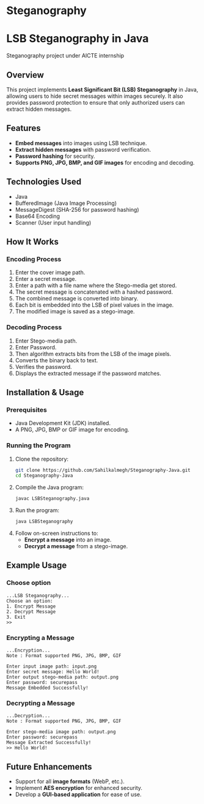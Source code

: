 # Steganography
# LSB Steganography in Java
Steganography project under AICTE internship

## Overview
This project implements **Least Significant Bit (LSB) Steganography** in Java, allowing users to hide secret messages within images securely. It also provides password protection to ensure that only authorized users can extract hidden messages.

## Features
- **Embed messages** into images using LSB technique.
- **Extract hidden messages** with password verification.
- **Password hashing** for security.
- **Supports PNG, JPG, BMP, and GIF images** for encoding and decoding.

## Technologies Used
- Java
- BufferedImage (Java Image Processing)
- MessageDigest (SHA-256 for password hashing)
- Base64 Encoding
- Scanner (User input handling)

## How It Works
### Encoding Process
1. Enter the cover image path.
2. Enter a secret message.
3. Enter a path with a file name where the Stego-media get stored.
4. The secret message is concatenated with a hashed password.
5. The combined message is converted into binary.
6. Each bit is embedded into the LSB of pixel values in the image.
7. The modified image is saved as a stego-image.

### Decoding Process
1. Enter Stego-media path.
2. Enter Password.
3. Then algorithm extracts bits from the LSB of the image pixels.
4. Converts the binary back to text.
5. Verifies the password.
6. Displays the extracted message if the password matches.

## Installation & Usage
### Prerequisites
- Java Development Kit (JDK) installed.
- A PNG, JPG, BMP or GIF image for encoding.

### Running the Program
1. Clone the repository:
   ```sh
   git clone https://github.com/Sahilkalmegh/Steganography-Java.git
   cd Steganography-Java
   ```
2. Compile the Java program:
   ```sh
   javac LSBSteganography.java
   ```
3. Run the program:
   ```sh
   java LSBSteganography
   ```
4. Follow on-screen instructions to:
   - **Encrypt a message** into an image.
   - **Decrypt a message** from a stego-image.

## Example Usage
### Choose option
```
...LSB Steganography...
Choose an option:
1. Encrypt Message
2. Decrypt Message
3. Exit
>> 
```
### Encrypting a Message
```
...Encryption...
Note : Format supported PNG, JPG, BMP, GIF

Enter input image path: input.png
Enter secret message: Hello World!
Enter output stego-media path: output.png
Enter password: securepass
Message Embedded Successfully!
```

### Decrypting a Message
```
...Decryption...
Note : Format supported PNG, JPG, BMP, GIF

Enter stego-media image path: output.png
Enter password: securepass
Message Extracted Successfully!
>> Hello World!
```

## Future Enhancements
- Support for all **image formats** (WebP, etc.).
- Implement **AES encryption** for enhanced security.
- Develop a **GUI-based application** for ease of use.



